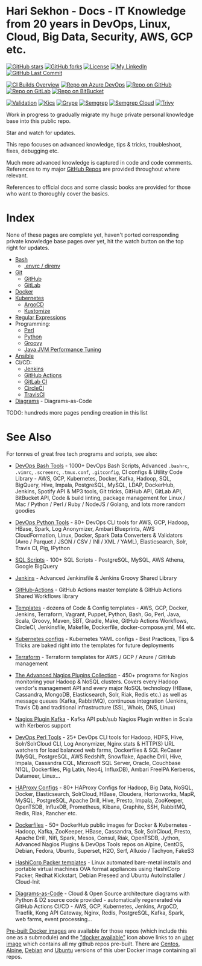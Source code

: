 # Hari Sekhon - Docs - IT Knowledge from 20 years in DevOps, Linux, Cloud, Big Data, Security, AWS, GCP etc.

[![GitHub stars](https://img.shields.io/github/stars/HariSekhon/Docs?logo=github)](https://github.com/HariSekhon/Docs/stargazers)
[![GitHub forks](https://img.shields.io/github/forks/HariSekhon/Docs?logo=github)](https://github.com/HariSekhon/Docs/network)
[![License](https://img.shields.io/badge/license-MIT-green)](https://github.com/HariSekhon/Docs/blob/master/LICENSE)
[![My LinkedIn](https://img.shields.io/badge/LinkedIn%20Profile-HariSekhon-blue?logo=linkedin)](https://www.linkedin.com/in/HariSekhon/)
[![GitHub Last Commit](https://img.shields.io/github/last-commit/HariSekhon/Docs?logo=github)](https://github.com/HariSekhon/Docs/commits/master)

[![CI Builds Overview](https://img.shields.io/badge/CI%20Builds-Overview%20Page-blue?logo=circleci)](https://harisekhon.github.io/CI-CD/)
[![Repo on Azure DevOps](https://img.shields.io/badge/repo-Azure%20DevOps-0078D7?logo=azure%20devops)](https://dev.azure.com/HariSekhon/GitHub/_git/Docs)
[![Repo on GitHub](https://img.shields.io/badge/repo-GitHub-2088FF?logo=github)](https://github.com/HariSekhon/Docs)
[![Repo on GitLab](https://img.shields.io/badge/repo-GitLab-FCA121?logo=gitlab)](https://gitlab.com/HariSekhon/Docs)
[![Repo on BitBucket](https://img.shields.io/badge/repo-BitBucket-0052CC?logo=bitbucket)](https://bitbucket.org/HariSekhon/Docs)

[![Validation](https://github.com/HariSekhon/Docs/actions/workflows/validate.yaml/badge.svg)](https://github.com/HariSekhon/Docs/actions/workflows/validate.yaml)
[![Kics](https://github.com/HariSekhon/Docs/actions/workflows/kics.yaml/badge.svg)](https://github.com/HariSekhon/Docs/actions/workflows/kics.yaml)
[![Grype](https://github.com/HariSekhon/Docs/actions/workflows/grype.yaml/badge.svg)](https://github.com/HariSekhon/Docs/actions/workflows/grype.yaml)
[![Semgrep](https://github.com/HariSekhon/Docs/actions/workflows/semgrep.yaml/badge.svg)](https://github.com/HariSekhon/Docs/actions/workflows/semgrep.yaml)
[![Semgrep Cloud](https://github.com/HariSekhon/Docs/actions/workflows/semgrep-cloud.yaml/badge.svg)](https://github.com/HariSekhon/Docs/actions/workflows/semgrep-cloud.yaml)
[![Trivy](https://github.com/HariSekhon/Docs/actions/workflows/trivy.yaml/badge.svg)](https://github.com/HariSekhon/Docs/actions/workflows/trivy.yaml)

Work in progress to gradually migrate my huge private personal knowledge base into this public repo.

Star and watch for updates.

This repo focuses on advanced knowledge, tips & tricks, troubleshoot, fixes, debugging etc.

Much more advanced knowledge is captured in code and code comments. References to my major
[GitHub Repos](https://github.com/HariSekhon?tab=repositories&q=&type=&language=&sort=stargazers) are provided
throughout where relevant.

References to official docs and some classic books are provided for those who want to thoroughly cover the basics.

# Index

None of these pages are complete yet, haven't ported corresponding private knowledge base pages over yet, hit the watch
button on the top right for updates.

- [Bash](bash.md)
  - [.envrc / direnv](envrc.md)
- [Git](git.md)
  - [GitHub](github.md)
  - [GitLab](gitlab.md)
- [Docker](docker.md)
- [Kubernetes](kubernetes.md)
  - [ArgoCD](argocd.md)
  - [Kustomize](kustomize.md)
- [Regular Expressions](regex.md)
- Programming:
  - [Perl](perl.md)
  - [Python](python.md)
  - [Groovy](groovy.md)
  - [Java JVM Performance Tuning](java-jvm-performance-tuning)
- [Ansible](ansible.md)
- CI/CD:
  - [Jenkins](jenkins.md)
  - [GitHub Actions](github-actions.md)
  - [GitLab CI](gitlab-ci.md)
  - [CircleCI](circleci.md)
  - [TravisCI](travis.md)
- [Diagrams](diagrams.md) - Diagrams-as-Code

TODO: hundreds more pages pending creation in this list

# See Also

For tonnes of great free tech programs and scripts, see also:

- [DevOps Bash Tools](https://github.com/HariSekhon/DevOps-Bash-tools) - 1000+ DevOps Bash Scripts, Advanced `.bashrc`, `.vimrc`, `.screenrc`, `.tmux.conf`, `.gitconfig`, CI configs & Utility Code Library - AWS, GCP, Kubernetes, Docker, Kafka, Hadoop, SQL, BigQuery, Hive, Impala, PostgreSQL, MySQL, LDAP, DockerHub, Jenkins, Spotify API & MP3 tools, Git tricks, GitHub API, GitLab API, BitBucket API, Code & build linting, package management for Linux / Mac / Python / Perl / Ruby / NodeJS / Golang, and lots more random goodies

- [DevOps Python Tools](https://github.com/HariSekhon/DevOps-Python-tools) - 80+ DevOps CLI tools for AWS, GCP, Hadoop, HBase, Spark, Log Anonymizer, Ambari Blueprints, AWS CloudFormation, Linux, Docker, Spark Data Converters & Validators (Avro / Parquet / JSON / CSV / INI / XML / YAML), Elasticsearch, Solr, Travis CI, Pig, IPython

- [SQL Scripts](https://github.com/HariSekhon/SQL-scripts) - 100+ SQL Scripts - PostgreSQL, MySQL, AWS Athena, Google BigQuery

- [Jenkins](https://github.com/HariSekhon/Jenkins) - Advanced Jenkinsfile & Jenkins Groovy Shared Library

- [GitHub-Actions](https://github.com/HariSekhon/GitHub-Actions) - GitHub Actions master template & GitHub Actions Shared Workflows library

- [Templates](https://github.com/HariSekhon/Templates) - dozens of Code & Config templates - AWS, GCP, Docker, Jenkins, Terraform, Vagrant, Puppet, Python, Bash, Go, Perl, Java, Scala, Groovy, Maven, SBT, Gradle, Make, GitHub Actions Workflows, CircleCI, Jenkinsfile, Makefile, Dockerfile, docker-compose.yml, M4 etc.

- [Kubernetes configs](https://github.com/HariSekhon/Kubernetes-configs) - Kubernetes YAML configs - Best Practices, Tips & Tricks are baked right into the templates for future deployments

- [Terraform](https://github.com/HariSekhon/Terraform) - Terraform templates for AWS / GCP / Azure / GitHub management

- [The Advanced Nagios Plugins Collection](https://github.com/HariSekhon/Nagios-Plugins) - 450+ programs for Nagios monitoring your Hadoop & NoSQL clusters. Covers every Hadoop vendor's management API and every major NoSQL technology (HBase, Cassandra, MongoDB, Elasticsearch, Solr, Riak, Redis etc.) as well as message queues (Kafka, RabbitMQ), continuous integration (Jenkins, Travis CI) and traditional infrastructure (SSL, Whois, DNS, Linux)

- [Nagios Plugin Kafka](https://github.com/HariSekhon/Nagios-Plugin-Kafka) - Kafka API pub/sub Nagios Plugin written in Scala with Kerberos support

- [DevOps Perl Tools](https://github.com/harisekhon/perl-tools) - 25+ DevOps CLI tools for Hadoop, HDFS, Hive, Solr/SolrCloud CLI, Log Anonymizer, Nginx stats & HTTP(S) URL watchers for load balanced web farms, Dockerfiles & SQL ReCaser (MySQL, PostgreSQL, AWS Redshift, Snowflake, Apache Drill, Hive, Impala, Cassandra CQL, Microsoft SQL Server, Oracle, Couchbase N1QL, Dockerfiles, Pig Latin, Neo4j, InfluxDB), Ambari FreeIPA Kerberos, Datameer, Linux...

- [HAProxy Configs](https://github.com/HariSekhon/HAProxy-configs) - 80+ HAProxy Configs for Hadoop, Big Data, NoSQL, Docker, Elasticsearch, SolrCloud, HBase, Cloudera, Hortonworks, MapR, MySQL, PostgreSQL, Apache Drill, Hive, Presto, Impala, ZooKeeper, OpenTSDB, InfluxDB, Prometheus, Kibana, Graphite, SSH, RabbitMQ, Redis, Riak, Rancher etc.

- [Dockerfiles](https://github.com/HariSekhon/Dockerfiles) - 50+ DockerHub public images for Docker & Kubernetes - Hadoop, Kafka, ZooKeeper, HBase, Cassandra, Solr, SolrCloud, Presto, Apache Drill, Nifi, Spark, Mesos, Consul, Riak, OpenTSDB, Jython, Advanced Nagios Plugins & DevOps Tools repos on Alpine, CentOS, Debian, Fedora, Ubuntu, Superset, H2O, Serf, Alluxio / Tachyon, FakeS3

- [HashiCorp Packer templates](https://github.com/HariSekhon/Packer-templates) - Linux automated bare-metal installs and portable virtual machines OVA format appliances using HashiCorp Packer, Redhat Kickstart, Debian Preseed and Ubuntu AutoInstaller / Cloud-Init

- [Diagrams-as-Code](https://github.com/HariSekhon/Diagrams-as-Code) - Cloud & Open Source architecture diagrams with Python & D2 source code provided - automatically regenerated via GitHub Actions CI/CD - AWS, GCP, Kubernetes, Jenkins, ArgoCD, Traefik, Kong API Gateway, Nginx, Redis, PostgreSQL, Kafka, Spark, web farms, event processing...

[Pre-built Docker images](https://hub.docker.com/u/harisekhon/) are available for those repos (which include this one as a submodule) and the ["docker available"](https://hub.docker.com/r/harisekhon/centos-github/)  icon above links to an [uber image](https://hub.docker.com/r/harisekhon/centos-github/) which contains all my github repos pre-built. There are [Centos](https://hub.docker.com/r/harisekhon/centos-github/), [Alpine](https://hub.docker.com/r/harisekhon/alpine-github/), [Debian](https://hub.docker.com/r/harisekhon/debian-github/) and [Ubuntu](https://hub.docker.com/r/harisekhon/ubuntu-github/) versions of this uber Docker image containing all repos.
